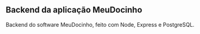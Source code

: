 ## Backend da aplicação MeuDocinho

Backend do software MeuDocinho, feito com Node, Express e PostgreSQL.